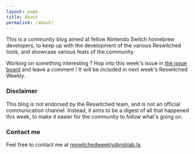 ```yaml
---
layout: page
title: About
permalink: /about/
---
```


This is a community blog aimed at fellow Nintendo Switch homebrew developers,
to keep up with the development of the various Reswitched tools, and showcase
various feats of the community.

Working on something interesting ? Hop into this week's issue in
[the issue board](https://github.com/ReswitchedWeekly/ReswitchedWeekly.github.io/issues)
and leave a comment ! It will be included in next week's Reswitched Weekly.

### Disclaimer

This blog is not endorsed by the Reswitched team, and is not an official
communication channel. Instead, it aims to be a digest of all that happened this
week, to make it easier for the community to follow what's going on.

### Contact me

Feel free to contact me at [reswitchedweekly@roblab.la](mailto:reswitchedweekly@roblab.la).
